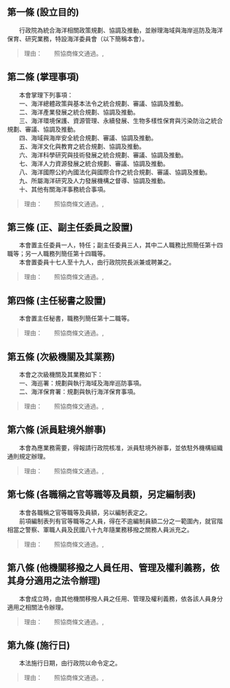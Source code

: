 第一條 (設立目的)
-----------------
　　行政院為統合海洋相關政策規劃、協調及推動，並辦理海域與海岸巡防及海洋保育、研究業務，特設海洋委員會（以下簡稱本會）。  
> 理由：　　照協商條文通過。,



第二條 (掌理事項)
-----------------
　　本會掌理下列事項：  
　　一、海洋總體政策與基本法令之統合規劃、審議、協調及推動。  
　　二、海洋產業發展之統合規劃、協調及推動。  
　　三、海洋環境保護、資源管理、永續發展、生物多樣性保育與污染防治之統合規劃、審議、協調及推動。  
　　四、海域與海岸安全統合規劃、審議、協調及推動。  
　　五、海洋文化與教育之統合規劃、協調及推動。  
　　六、海洋科學研究與技術發展之統合規劃、審議、協調及推動。  
　　七、海洋人力資源發展之統合規劃、審議、協調及推動。  
　　八、海洋國際公約內國法化與國際合作之統合規劃、審議、協調及推動。  
　　九、所屬海洋研究及人力發展機構之督導、協調及推動。  
　　十、其他有關海洋事務統合事項。  
> 理由：　　照協商條文通過。,



第三條 (正、副主任委員之設置)
-----------------------------
　　本會置主任委員一人，特任；副主任委員三人，其中二人職務比照簡任第十四職等；另一人職務列簡任第十四職等。  
　　本會置委員十七人至十九人，由行政院院長派兼或聘兼之。  
> 理由：　　照協商條文通過。,



第四條 (主任秘書之設置)
-----------------------
　　本會置主任秘書，職務列簡任第十二職等。  
> 理由：　　照協商條文通過。,



第五條 (次級機關及其業務)
-------------------------
　　本會之次級機關及其業務如下：  
　　一、海巡署：規劃與執行海域及海岸巡防事項。  
　　二、海洋保育署：規劃與執行海洋保育事項。  
> 理由：　　照協商條文通過。,



第六條 (派員駐境外辦事)
-----------------------
　　本會為應業務需要，得報請行政院核准，派員駐境外辦事，並依駐外機構組織通則規定辦理。  
> 理由：　　照協商條文通過。,



第七條 (各職稱之官等職等及員額，另定編制表)
-------------------------------------------
　　本會各職稱之官等職等及員額，另以編制表定之。  
　　前項編制表列有官等職等之人員，得在不逾編制員額二分之一範圍內，就官階相當之警察、軍職人員及民國八十九年隨業務移撥之關務人員派充之。  
> 理由：　　照協商條文通過。,



第八條 (他機關移撥之人員任用、管理及權利義務，依其身分適用之法令辦理)
---------------------------------------------------------------------
　　本會成立時，由其他機關移撥人員之任用、管理及權利義務，依各該人員身分適用之相關法令辦理。  
> 理由：　　照協商條文通過。,



第九條 (施行日)
---------------
　　本法施行日期，由行政院以命令定之。  
> 理由：　　照協商條文通過。,